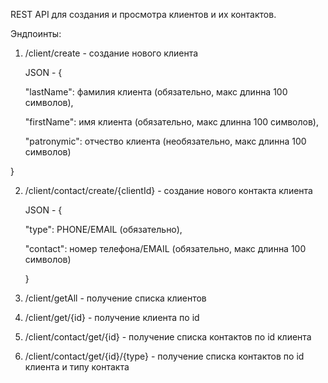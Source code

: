 REST API для создания и просмотра клиентов и их контактов.

Эндпоинты:

1. /client/create - создание нового клиента

    JSON - {

   "lastName": фамилия клиента (обязательно, макс длинна 100 символов),

   "firstName": имя клиента (обязательно, макс длинна 100 символов),

   "patronymic": отчество клиента (необязательно, макс длинна 100 символов)

}

2. /client/contact/create/{clientId} - создание нового контакта клиента

    JSON - {

   "type": PHONE/EMAIL (обязательно),
   
   "contact": номер телефона/EMAIL (обязательно, макс длинна 100 символов)

   } 

3. /client/getAll - получение списка клиентов
4. /client/get/{id} - получение клиента по id
5. /client/contact/get/{id} - получение списка контактов по id клиента
6. /client/contact/get/{id}/{type} - получение списка контактов по id клиента и типу контакта

